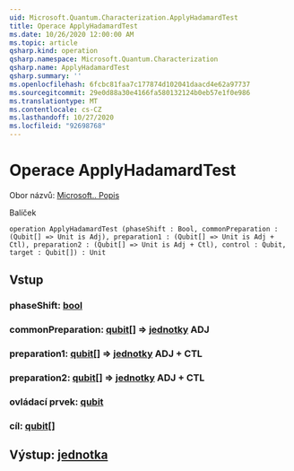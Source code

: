 ```yaml
---
uid: Microsoft.Quantum.Characterization.ApplyHadamardTest
title: Operace ApplyHadamardTest
ms.date: 10/26/2020 12:00:00 AM
ms.topic: article
qsharp.kind: operation
qsharp.namespace: Microsoft.Quantum.Characterization
qsharp.name: ApplyHadamardTest
qsharp.summary: ''
ms.openlocfilehash: 6fcbc81faa7c177874d102041daacd4e62a97737
ms.sourcegitcommit: 29e0d88a30e4166fa580132124b0eb57e1f0e986
ms.translationtype: MT
ms.contentlocale: cs-CZ
ms.lasthandoff: 10/27/2020
ms.locfileid: "92698768"
---
```

# <a name="applyhadamardtest-operation"></a>Operace ApplyHadamardTest

Obor názvů: [Microsoft.. Popis](xref:Microsoft.Quantum.Characterization)

Balíček [](https://nuget.org/packages/)




```qsharp
operation ApplyHadamardTest (phaseShift : Bool, commonPreparation : (Qubit[] => Unit is Adj), preparation1 : (Qubit[] => Unit is Adj + Ctl), preparation2 : (Qubit[] => Unit is Adj + Ctl), control : Qubit, target : Qubit[]) : Unit
```


## <a name="input"></a>Vstup

### <a name="phaseshift--bool"></a>phaseShift: [bool](xref:microsoft.quantum.lang-ref.bool)




### <a name="commonpreparation--qubit--unit-adj"></a>commonPreparation: [qubit](xref:microsoft.quantum.lang-ref.qubit)[] => [jednotky](xref:microsoft.quantum.lang-ref.unit) ADJ




### <a name="preparation1--qubit--unit-adj--ctl"></a>preparation1: [qubit](xref:microsoft.quantum.lang-ref.qubit)[] => [jednotky](xref:microsoft.quantum.lang-ref.unit) ADJ + CTL




### <a name="preparation2--qubit--unit-adj--ctl"></a>preparation2: [qubit](xref:microsoft.quantum.lang-ref.qubit)[] => [jednotky](xref:microsoft.quantum.lang-ref.unit) ADJ + CTL




### <a name="control--qubit"></a>ovládací prvek: [qubit](xref:microsoft.quantum.lang-ref.qubit)




### <a name="target--qubit"></a>cíl: [qubit](xref:microsoft.quantum.lang-ref.qubit)[]





## <a name="output--unit"></a>Výstup: [jednotka](xref:microsoft.quantum.lang-ref.unit)

